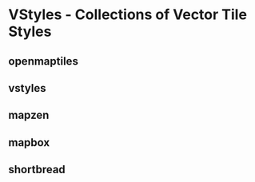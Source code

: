 # VStyles - Collections of Vector Tile Styles
## openmaptiles
## vstyles
## mapzen
## mapbox
## shortbread
